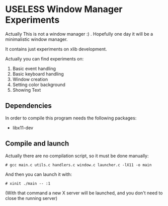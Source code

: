 USELESS Window Manager Experiments
==================================

Actually This is not a window manager :) . Hopefully one day it will be a minimalistic window manager.

It contains just experiments on xlib development. 

Actually you can find experiments on:

1. Basic event handling
2. Basic keyboard handling
3. Window creation
4. Setting color background
5. Showing Text

Dependencies
------------
In order to compile this program needs the following packages:

* libx11-dev

Compile and launch
------------------

Actually there are no compilation script, so it must be done manually:

	# gcc main.c utils.c handlers.c window.c launcher.c -lX11 -o main
	
And then you can launch it with:

	# xinit ./main -- :1

(With that command a new X server will be launched, and you don't need to close the running server)

